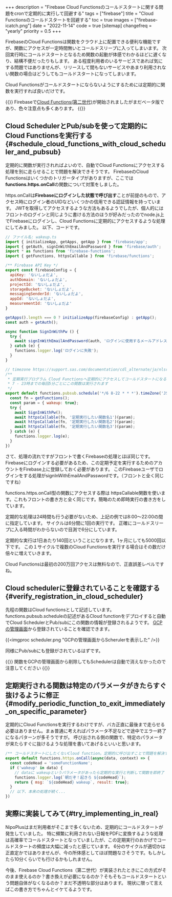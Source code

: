 +++
description = "Firebase Cloud Functionsのコールドスタートに関する問題をcronで定期的に実行して回避する"
tags = ["firebase"]
title = "Cloud Functionsのコールドスタートを回避する"
toc = true
images = ["firebase-icatch.png"]
date = "2022-11-14"
code = true
[sitemap]
  changefreq = "yearly"
  priority = 0.5
+++

FirebaseのCloud Functionsは関数をクラウド上に配置できる便利な機能ですが、関数にアクセスが一定時間無いとコールドスリープに入ってしまいます。
次回実行時にコールドスタートとなるため関数の起動が体感でわかるほどに遅くなり、結構不便だったりもします。
ある程度利用者のいるサービスであれば気にする問題ではありませんが、リリースして間もないサービスやあまり利用されない関数の場合はどうしてもコールドスタートになってしまいます。

Cloud Functionsがコールドスタートにならないようにするためには定期的に関数を実行すれば良いだけです。

{{<alice pos="right" icon="here">}}
Firebaseで[Cloud Functions(第二世代)](https://firebase.google.com/docs/functions/beta)が開始されましたがまだベータ版であり、色々注意点も多くあります。
{{</alice>}}

## Cloud SchedulerとPub/subを使って定期的にCloud Functionsを実行する{#schedule_cloud_functions_with_cloud_scheduler_and_pubsub}

定期的に関数が実行されればよいので、自動でCloud Functionsにアクセスする処理を別に走らせることで問題を解決できそうです。
FirebaseのCloud Functionsはいくつかのトリガータイプがありますが、ここでは**functions.https.onCall**の関数について対策をしました。

https.onCallは**Firebaseにログインした状態で呼び出す**ことが前提のもので、アクセス時にログイン者のUIDなどいくつかの信用できる認証情報を持っています。
JWTを取得してアクセスするような方法もあるようでしたが、個人的にはフロントのログインと同じように書ける方法のほうが好みだったのでnode.js上でFirebaseにログインし、Cloud Functionsに定期的にアクセスするような処理にしてみました。
以下、コードです。

```javascript
// ファイル名: wakeup.ts
import { initializeApp, getApps, getApp } from 'firebase/app';
import { getAuth, signInWithEmailAndPassword } from 'firebase/auth';
import * as functions from 'firebase-functions';
import { getFunctions, httpsCallable } from 'firebase/functions';

/** Firebase API Key */
export const firebaseConfig = {
  apiKey: 'ないしょだよ',
  authDomain: 'ないしょだよ',
  projectId: 'ないしょだよ',
  storageBucket: 'ないしょだよ',
  messagingSenderId: 'ないしょだよ',
  appId: 'ないしょだよ',
  measurementId: 'ないしょだよ'
}

getApps().length === 0 ? initializeApp(firebaseConfig) : getApp();
const auth = getAuth();

async function SignInWithPw () {
  try {
    await signInWithEmailAndPassword(auth, 'ログインに使用するメールアドレス', 'パスワード');
  } catch (e) {
    functions.logger.log('ログインに失敗');
  }
}

// timezone https://support.sas.com/documentation/cdl_alternate/ja/nlsref/67964/HTML/default/p0ratl3impx458n1r8tme646jupm.htm
/**
 * 定期実行プログラム Cloud Functionsへ定期的にアクセスしてコールドスタートになることを防ぎます。
 * 7 - 23時までの毎回5分ごとにこの関数は実行されます
 */
export default functions.pubsub.schedule('*/6 8-22 * * *').timeZone('JST').onRun(async (context) => {
  const fn = getFunctions();
  const param = { wakeup: true};
  try {
    await SignInWithPw();
    await httpsCallable(fn, '定期実行したい関数名1')(param);
    await httpsCallable(fn, '定期実行したい関数名2')(param);
    await httpsCallable(fn, '定期実行したい関数名3')(param);
  } catch (e) {
    functions.logger.log(e);
  }
})

```

さて、処理の流れですがフロントで書くFirebaseの処理とほぼ同じです。
Firebaseにログインする必要があるため、この定期予定を実行するためのアカウントをFirebase上に登録しておく必要があります。
このFirebaseユーザでログインをする処理がsignInWithEmailAndPasswordです。（フロントと全く同じですね）

functions.https.onCall型の関数にアクセスする際は httpsCallable関数を使います。これもフロントの書き方と全く同じです。簡略のため即時実行の書き方をしています。

定期的な処理は24時間も行う必要がないため、上記の例では8:00〜22:00の間に指定しています。
サイクルは6分間に1回の実行です。
正確にコールドスリープに入る時間がわからないので目測で6分にしています。

定期的な実行は1日あたり140回ということになります。1ヶ月にしても5000回以下です。
この１サイクルで複数のCloud Functionsを実行する場合はその数だけ倍々に増えていきます。

Cloud Functionsは最初の200万回アクセスは無料なので、正直誤差レベルですね。

## Cloud schedulerに登録されていることを確認する{#verify_registration_in_cloud_scheduler}

先程の関数はCloud functionsとして記述しています。
functions.pubsub.scheduleの記述があるCloud functionをデプロイすると自動でCloud SchedulerとPub/subにこの関数の情報が登録されるようです。
[GCPの管理画面](https://console.cloud.google.com/cloudscheduler)から登録されていることを確認できます。

{{<imgproc scheduler.png "GCPの管理画面からScherulerを表示した" />}}

同様にPub/subにも登録がされているはずです。

{{<alice pos="right" icon="here">}}
関数をGCPの管理画面から削除してもSchedulerは自動で消えなかったので注意してください
{{</alice>}}

## 定期実行される関数は特定のパラメータがきたらすぐ抜けるように修正{#modify_periodic_function_to_exit_immediately_on_specific_parameter}

定期的にCloud Functionsを実行するわけですが、バカ正直に最後まで走らせる必要はありません。まぁ普通に考えればパラメータ不足などで途中でエラー終了になるパターンが多そうですが。
呼び出される側の関数で、特定のパラメータが来たらすぐに抜けるような処理を書いてあげるといいと思います。

```javascript
/** コールドスタートにしたくないCloud function。定期的に呼び出すことで問題を解決する */
export default functions.https.onCall(async(data, context) => {
  const codeHead = 'someFunctionName';
  if ('wakeup' in data) {
    // dataに wakeupというパラメータがあったら定期的な実行と判断して関数を即終了
    functions.logger.log(`朝だぞ！起きろ ${codeHead}`);
    return { msg: `${codeHead} wakeup`, result: true};
  }
  // 以下、本来の処理が続く...
})

```

## 実際に実装してみて{#try_implementing_in_real}

NipoPlusはまだ利用者がそこまで多くないため、定期的にコールドスタートが発生していました。
特に頻繁に利用されない日報をPDFに変換するような処理は高確率でコールドスタートとなっていましたが、この定期実行のおかげでコールドスタートの頻度は大幅に減ったと感じています。
6分のサイクルが適切かは正直定かではありませんが、今の所体感としてほぼ問題なさそうです。もしかしたら10分くらいでも行けるかもしれません。

今後、Firebase Cloud Functions（第二世代）が実装されたときにこの方式がそのまま使えるのか？書き換えが必要になるのか？そもそもコールドスタートという問題自体がなくなるのか？まだ不透明な部分はあります。
現状に限って言えばこの書き方でちゃんとイケてるようです。
